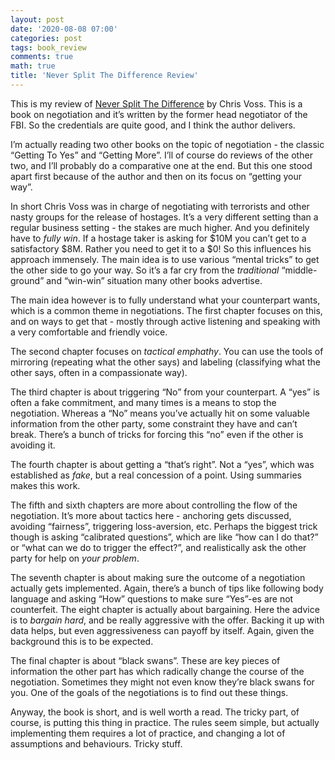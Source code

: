 ```yaml
---
layout: post
date: '2020-08-08 07:00'
categories: post
tags: book_review
comments: true
math: true
title: 'Never Split The Difference Review'
---
```

This is my review of [Never Split The Difference](https://www.amazon.com/Never-Split-Difference-Negotiating-Depended-ebook/dp/B014DUR7L2) by Chris Voss. This is a book on negotiation and it’s written by the former head negotiator of the FBI. So the credentials are quite good, and I think the author delivers.

I’m actually reading two other books on the topic of negotiation - the classic “Getting To Yes” and “Getting More”. I’ll of course do reviews of the other two, and I’ll probably do a comparative one at the end. But this one stood apart first because of the author and then on its focus on “getting your way”.

In short Chris Voss was in charge of negotiating with terrorists and other nasty groups for the release of hostages. It’s a very different setting than a regular business setting - the stakes are much higher. And you definitely have to _fully win_. If a hostage taker is asking for $10M you can’t get to a satisfactory $8M. Rather you need to get it to a $0! So this influences his approach immensely. The main idea is to use various “mental tricks” to get the other side to go your way. So it’s a far cry from the _traditional_ “middle-ground” and “win-win” situation many other books advertise.

The main idea however is to fully understand what your counterpart wants, which is a common theme in negotiations. The first chapter focuses on this, and on ways to get that - mostly through active listening and speaking with a very comfortable and friendly voice.

The second chapter focuses on _tactical emphathy_. You can use the tools of mirroring (repeating what the other says) and labeling (classifying what the other says, often in a compassionate way).

The third chapter is about triggering “No” from your counterpart. A “yes” is often a fake commitment, and many times is a means to stop the negotiation. Whereas a “No” means you’ve actually hit on some valuable information from the other party, some constraint they have and can’t break. There’s a bunch of tricks for forcing this “no” even if the other is avoiding it.

The fourth chapter is about getting a “that’s right”. Not a “yes”, which was established as _fake_, but a real concession of a point. Using summaries makes this work.

The fifth and sixth chapters are more about controlling the flow of the negotiation. It’s more about tactics here - anchoring gets discussed, avoiding “fairness”, triggering loss-aversion, etc. Perhaps the biggest trick though is asking “calibrated questions”, which are like “how can I do that?” or “what can we do to trigger the effect?”, and realistically ask the other party for help on _your problem_.

The seventh chapter is about making sure the outcome of a negotiation actually gets implemented. Again, there’s a bunch of tips like following body language and asking “How” questions to make sure “Yes”-es are not counterfeit.
The eight chapter is actually about bargaining. Here the advice is to _bargain hard_, and be really aggressive with the offer. Backing it up with data helps, but even aggressiveness can payoff by itself. Again, given the background this is to be expected.

The final chapter is about “black swans”. These are key pieces of information the other part has which radically change the course of the negotiation. Sometimes they might not even know they’re black swans for you. One of the goals of the negotiations is to find out these things.

Anyway, the book is short, and is well worth a read. The tricky part, of course, is putting this thing in practice. The rules seem simple, but actually implementing them requires a lot of practice, and changing a lot of assumptions and behaviours. Tricky stuff.
